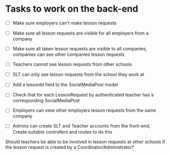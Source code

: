 # Tasks to work on the back-end

- [ ] Make sure employers can't make lesson requests
- [ ] Make sure all lesson requests are visible for all employers from a company
- [ ] Make sure all taken lesson requests are visible to all companies, companies can see other companies lesson requests
- [ ] Teachers cannot see lesson requests from other schools
- [ ] SLT can only see lesson requests from the school they work at
- [ ] Add a lessonId field to the SocialMediaPost model
- [ ] Check that for each LessonRequest by authenticated teacher has a corresponding SocialMediaPost
- [ ] Employers can view other employers lesson requests from the same company
- [ ] Admins can create SLT and Teacher accounts from the front-end, Create suitable controllers and routes to do this


Should teachers be able to be involved in lesson requests at other schools if the lesson request
is created by a Coordinator/Administrator?
